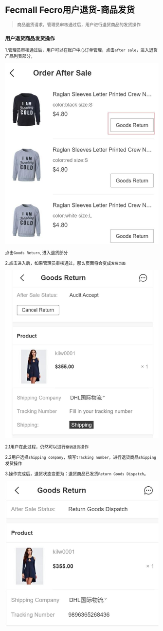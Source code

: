 Fecmall Fecro用户退货-商品发货
=============

> 商品退货请求，管理员审核通过后，用户进行退货商品的发货操作


### 用户退货商品发货操作


1.管理员审核通过后，用户可以在账户中心订单管理，点击`after sale`，进入退货产品列表部分，

![](images/fecro-83.jpg)

点击`Goods Return`, 进入退货部分

2.点击进入后，如果管理员审核通过，那么页面将会变成`发货页面`

![](images/fecro-86.jpg)


2.1用户在此过程，仍然可以进行`撤销退货`操作

2.2用户选择`shipping company`，填写`tracking number`，进行退货商品`shipping`发货操作

3.操作完成后，退货状态变更为：退货商品已发货`Return Goods Dispatch`。

![](images/fecro-87.jpg)